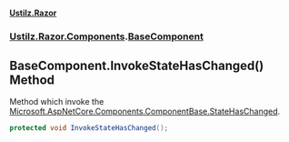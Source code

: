 #### [Ustilz.Razor](index.md 'index')
### [Ustilz.Razor.Components](Ustilz.Razor.Components.md 'Ustilz.Razor.Components').[BaseComponent](Ustilz.Razor.Components.BaseComponent.md 'Ustilz.Razor.Components.BaseComponent')

## BaseComponent.InvokeStateHasChanged() Method

Method which invoke the [Microsoft.AspNetCore.Components.ComponentBase.StateHasChanged](https://docs.microsoft.com/en-us/dotnet/api/Microsoft.AspNetCore.Components.ComponentBase.StateHasChanged 'Microsoft.AspNetCore.Components.ComponentBase.StateHasChanged').

```csharp
protected void InvokeStateHasChanged();
```